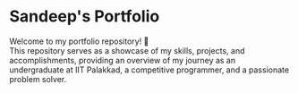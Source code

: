 # Sandeep's Portfolio  
Welcome to my portfolio repository! 🎉  
This repository serves as a showcase of my skills, projects, and accomplishments, providing an overview of my journey as an undergraduate at IIT Palakkad, a competitive programmer, and a passionate problem solver.  
